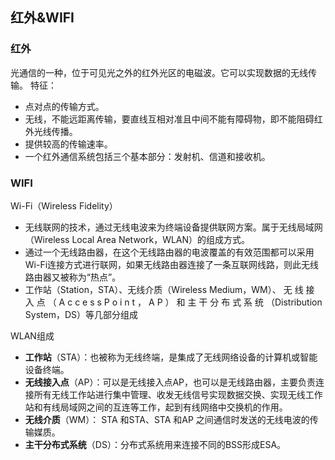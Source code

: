 ## 红外&WIFI

### 红外

光通信的一种，位于可见光之外的红外光区的电磁波。它可以实现数据的无线传输。
特征：

- 点对点的传输方式。
- 无线，不能远距离传输，要直线互相对准且中间不能有障碍物，即不能阻碍红外光线传播。
- 提供较高的传输速率。
- 一个红外通信系统包括三个基本部分：发射机、信道和接收机。


### WIFI

Wi-Fi（Wireless Fidelity）

- 无线联网的技术，通过无线电波来为终端设备提供联网方案。属于无线局域网（Wireless Local Area Network，WLAN）的组成方式。
- 通过一个无线路由器，在这个无线路由器的电波覆盖的有效范围都可以采用Wi-Fi连接方式进行联网，如果无线路由器连接了一条互联网线路，则此无线路由器又被称为“热点”。
- 工作站（Station，STA）、无线介质（Wireless Medium，WM）、 无 线 接 入 点 （ A c c e s s P o i n t ， A P ） 和 主 干 分 布 式 系 统 （Distribution System，DS）等几部分组成

WLAN组成

- **工作站**（STA）：也被称为无线终端，是集成了无线网络设备的计算机或智能设备终端。
- **无线接入点**（AP）：可以是无线接入点AP，也可以是无线路由器，主要负责连接所有无线工作站进行集中管理、收发无线信号实现数据交换、实现无线工作站和有线局域网之间的互连等工作，起到有线网络中交换机的作用。
- **无线介质**（WM）： STA 和STA、STA 和AP 之间通信时发送的无线电波的传输媒质。
- **主干分布式系统**（DS）：分布式系统用来连接不同的BSS形成ESA。
